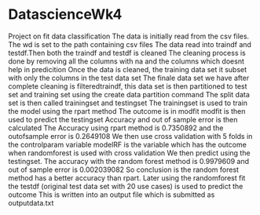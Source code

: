 # DatascienceWk4
Project on fit data classification
The data is initially read from the csv files. The wd is set to the path containing csv files
The data  read into traindf and testdf.Then both the traindf and testdf is cleaned
The cleaning process is done by removing all the columns with na and the columns which doesnt help in predicition
Once the data is cleaned, the training data set it subset with only the columns in the test data set
The finale data set we have after complete cleaning is filteredtraindf, this data set is then partitioned to test set and training set using the create data partition command
The split data set is then called trainingset and testingset
The trainingset is used to train the model using the rpart method
The outcome is in modfit
modfit is then used to predict the testingset
Accuracy and out of sample error is then calculated
The Accuracy using rpart method is 0.7350892 and the outofsample error is 0.2649108
We then use cross validation with 5 folds in the controlparam variable
modelRF is the variable which has the outcome when randomforest is used with cross validation
We then predict using the testingset.
The accuracy with the random forest method is 0.9979609 and out of sample error is 0.002039082
So conclusion is the random forest method has a better accuracy than rpart.
Later using the randomforest fit the testdf (original test data set with 20 use cases) is used to predict the outcome
This is written into an output file which is submitted as outputdata.txt
